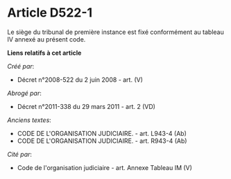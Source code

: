 # Article D522-1

Le siège du tribunal de première instance est fixé conformément au tableau IV annexé au présent code.

**Liens relatifs à cet article**

_Créé par_:

  - Décret n°2008-522 du 2 juin 2008 - art. (V)

_Abrogé par_:

  - Décret n°2011-338 du 29 mars 2011 - art. 2 (VD)

_Anciens textes_:

  - CODE DE L'ORGANISATION JUDICIAIRE. - art. L943-4 (Ab)
  - CODE DE L'ORGANISATION JUDICIAIRE. - art. R943-4 (Ab)

_Cité par_:

  - Code de l'organisation judiciaire - art. Annexe Tableau IM (V)
